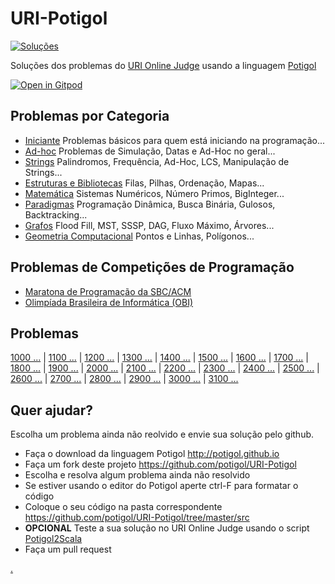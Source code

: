 # URI-Potigol
[![Soluções](https://img.shields.io/badge/Problemas%20Resolvidos-455-green)](https://github.com/potigol/URI-Potigol/commits/master)

Soluções dos problemas do [URI Online Judge](https://www.urionlinejudge.com.br/judge/pt/problems/all) usando a linguagem [Potigol](https://potigol.github.io)

[![Open in Gitpod](https://gitpod.io/button/open-in-gitpod.svg)](https://gitpod.io#snapshot/71532994-38b7-42ee-a5c1-f0b16d54f762)


## Problemas por Categoria

 - [Iniciante](categorias/iniciante.md) Problemas básicos para quem está iniciando na programação...
 - [Ad-hoc](categorias/adhoc.md) Problemas de Simulação, Datas e Ad-Hoc no geral...
 - [Strings](categorias/strings.md) Palindromos, Frequência, Ad-Hoc, LCS, Manipulação de Strings...
 - [Estruturas e Bibliotecas](categorias/estruturasebibliotecas.md) Filas, Pilhas, Ordenação, Mapas...
 - [Matemática](categorias/matemtica.md) Sistemas Numéricos, Número Primos, BigInteger...
 - [Paradigmas](categorias/paradigmas.md) Programação Dinâmica, Busca Binária, Gulosos, Backtracking...
 - [Grafos](categorias/grafos.md) Flood Fill, MST, SSSP, DAG, Fluxo Máximo, Árvores...
 - [Geometria Computacional](categorias/geometriacomputacional.md) Pontos e Linhas, Polígonos...

## Problemas de Competições de Programação

  - [Maratona de Programação da SBC/ACM](categorias/maratona.md)
  - [Olimpíada Brasileira de Informática (OBI)](categorias/obi.md)

## Problemas

[1000 ...](src/1000-1099) |
[1100 ...](src/1100-1199) |
[1200 ...](src/1200-1299) |
[1300 ...](src/1300-1399) |
[1400 ...](src/1400-1499) |
[1500 ...](src/1500-1599) |
[1600 ...](src/1600-1699) |
[1700 ...](src/1700-1799) |
[1800 ...](src/1800-1899) |
[1900 ...](src/1900-1999) |
[2000 ...](src/2000-2099) |
[2100 ...](src/2100-2199) |
[2200 ...](src/2200-2299) |
[2300 ...](src/2300-2399) |
[2400 ...](src/2400-2499) |
[2500 ...](src/2500-2599) |
[2600 ...](src/2600-2699) |
[2700 ...](src/2700-2799) |
[2800 ...](src/2800-2899) |
[2900 ...](src/2900-2999) |
[3000 ...](src/3000-3099) |
[3100 ...](src/3100-3199)

## Quer ajudar?

Escolha um problema ainda não reolvido e envie sua solução pelo github.


 - Faça o download da linguagem Potigol http://potigol.github.io
 - Faça um fork deste projeto https://github.com/potigol/URI-Potigol
 - Escolha e resolva algum problema ainda não resolvido
 - Se estiver usando o editor do Potigol aperte ctrl-F para formatar o código
 - Coloque o seu código na pasta correspondente https://github.com/potigol/URI-Potigol/tree/master/src
 - **OPCIONAL** Teste a sua solução no URI Online Judge usando o script [Potigol2Scala](https://github.com/potigol/potigol2scala)
 - Faça um pull request

<a href="resolvidos">.</a>
